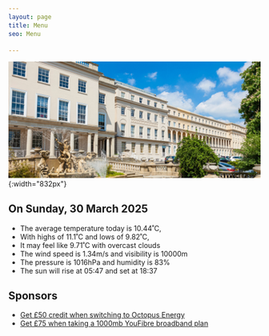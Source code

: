 ```yaml
---
layout: page
title: Menu
seo: Menu

---
```


![Logo](/images/logo.jpg){:width="832px"}

<!-- weather_marker starts -->
## On Sunday, 30 March 2025

- The average temperature today is 10.44˚C,
- With highs of 11.1˚C and lows of 9.82˚C,
- It may feel like 9.71˚C with overcast clouds
- The wind speed is 1.34m/s and visibility is 10000m
- The pressure is 1016hPa and humidity is 83%
- The sun will rise at 05:47 and set at 18:37

<!-- weather_marker ends -->

## Sponsors

- [Get £50 credit when switching to Octopus Energy](https://bit.ly/3oD1nnS)
- [Get £75 when taking a 1000mb YouFibre broadband plan](https://aklam.io/91zWhU?)



